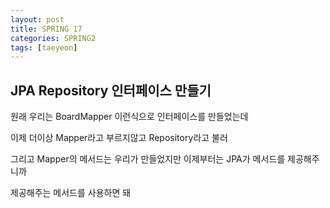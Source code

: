 ```yaml
---
layout: post
title: SPRING 17
categories: SPRING2
tags: [taeyeon]
---
```


## JPA Repository 인터페이스 만들기

원래 우리는 BoardMapper 이런식으로 인터페이스를 만들었는데 

이제 더이상 Mapper라고 부르지않고 Repository라고 불러

그리고 Mapper의 메서드는 우리가 만들었지만 이제부터는 JPA가 메서드를 제공해주니까

제공해주는 메서드를 사용하면 돼 
